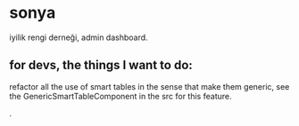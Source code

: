 # sonya
iyilik rengi derneği, admin dashboard.

## for devs, the things I want to do:
refactor all the use of smart tables in the sense that make them generic, see the 
GenericSmartTableComponent in the src for this feature.




.
